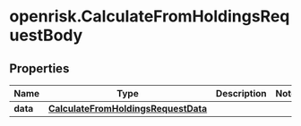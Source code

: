 # openrisk.CalculateFromHoldingsRequestBody

## Properties

Name | Type | Description | Notes
------------ | ------------- | ------------- | -------------
**data** | [**CalculateFromHoldingsRequestData**](CalculateFromHoldingsRequestData.md) |  | 


